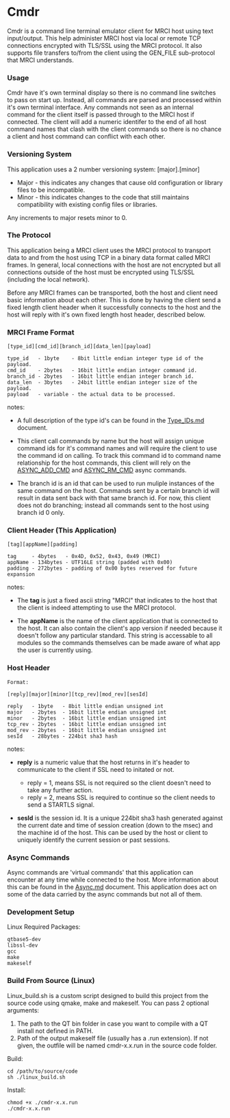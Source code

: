 # Cmdr #

Cmdr is a command line terminal emulator client for MRCI host using text input/output. This help administer MRCI host via local or remote TCP connections encrypted with TLS/SSL using the MRCI protocol. It also supports file transfers to/from the client using the GEN_FILE sub-protocol that MRCI understands.

### Usage ###

Cmdr have it's own terminal display so there is no command line switches to pass on start up. Instead, all commands are parsed and processed within it's own terminal interface. Any commands not seen as an internal command for the client itself is passed through to the MRCI host if connected. The client will add a numeric identifer to the end of all host command names that clash with the client commands so there is no chance a client and host command can conflict with each other.  

### Versioning System ###

This application uses a 2 number versioning system: [major].[minor]

* Major - this indicates any changes that cause old configuration or library files to be incompatible.
* Minor - this indicates changes to the code that still maintains compatibility with existing config files or libraries.

Any increments to major resets minor to 0.

### The Protocol ###

This application being a MRCI client uses the MRCI protocol to transport data to and from the host using TCP in a binary data format called MRCI frames. In general, local connections with the host are not encrypted but all connections outside of the host must be encrypted using TLS/SSL (including the local network).

Before any MRCI frames can be transported, both the host and client need basic information about each other. This is done by having the client send a fixed length client header when it successfully connects to the host and the host will reply with it's own fixed length host header, described below.

### MRCI Frame Format ###

```
[type_id][cmd_id][branch_id][data_len][payload]

type_id   - 1byte    - 8bit little endian integer type id of the payload.
cmd_id    - 2bytes   - 16bit little endian integer command id.
branch_id - 2bytes   - 16bit little endian integer branch id.
data_len  - 3bytes   - 24bit little endian integer size of the payload.
payload   - variable - the actual data to be processed.
```

notes:

* A full description of the type id's can be found in the [Type_IDs.md](type_ids.md) document.

* This client call commands by name but the host will assign unique command ids for it's command names and will require the client to use the command id on calling. To track this command id to command name relationship for the host commands, this client will rely on the [ASYNC_ADD_CMD](async.md) and [ASYNC_RM_CMD](async.md) async commands.

* The branch id is an id that can be used to run muliple instances of the same command on the host. Commands sent by a certain branch id will result in data sent back with that same branch id. For now, this client does not do branching; instead all commands sent to the host using branch id 0 only.

### Client Header (This Application) ###

```
[tag][appName][padding]

tag     - 4bytes   - 0x4D, 0x52, 0x43, 0x49 (MRCI)
appName - 134bytes - UTF16LE string (padded with 0x00)
padding - 272bytes - padding of 0x00 bytes reserved for future expansion
```

notes:

* The **tag** is just a fixed ascii string "MRCI" that indicates to the host that the client is indeed attempting to use the MRCI protocol.

* The **appName** is the name of the client application that is connected to the host. It can also contain the client's app version if needed because it doesn't follow any particular standard. This string is accessable to all modules so the commands themselves can be made aware of what app the user is currently using.

### Host Header ###

```
Format:

[reply][major][minor][tcp_rev][mod_rev][sesId]

reply   - 1byte   - 8bit little endian unsigned int
major   - 2bytes  - 16bit little endian unsigned int
minor   - 2bytes  - 16bit little endian unsigned int
tcp_rev - 2bytes  - 16bit little endian unsigned int
mod_rev - 2bytes  - 16bit little endian unsigned int
sesId   - 28bytes - 224bit sha3 hash
```

notes:

* **reply** is a numeric value that the host returns in it's header to communicate to the client if SSL need to initated or not.

    * reply = 1, means SSL is not required so the client doesn't need to take any further action.
    * reply = 2, means SSL is required to continue so the client needs to send a STARTLS signal.

* **sesId** is the session id. It is a unique 224bit sha3 hash generated against the current date and time of session creation (down to the msec) and the machine id of the host. This can be used by the host or client to uniquely identify the current session or past sessions.

### Async Commands ###

Async commands are 'virtual commands' that this application can encounter at any time while connected to the host. More information about this can be found in the [Async.md](Async.md) document. This application does act on some of the data carried by the async commands but not all of them.

### Development Setup ###

Linux Required Packages:
```
qtbase5-dev
libssl-dev
gcc
make
makeself
```

### Build From Source (Linux) ###

Linux_build.sh is a custom script designed to build this project from the source code using qmake, make and makeself. You can pass 2 optional arguments:

1. The path to the QT bin folder in case you want to compile with a QT install not defined in PATH.
2. Path of the output makeself file (usually has a .run extension). If not given, the outfile will be named cmdr-x.x.run in the source code folder.

Build:
```
cd /path/to/source/code
sh ./linux_build.sh
```
Install:
```
chmod +x ./cmdr-x.x.run
./cmdr-x.x.run
```
